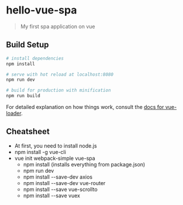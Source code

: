# hello-vue-spa

> My first spa application on vue

## Build Setup

``` bash
# install dependencies
npm install

# serve with hot reload at localhost:8080
npm run dev

# build for production with minification
npm run build
```

For detailed explanation on how things work, consult the [docs for vue-loader](http://vuejs.github.io/vue-loader).

## Cheatsheet

- At first, you need to install node.js
- npm install -g vue-cli
- vue init webpack-simple vue-spa
  - npm install (installs everything from package.json)
  - npm run dev
  - npm install --save-dev axios
  - npm install --save-dev vue-router
  - npm install --save vue-scrollto
  - npm install --save vuex

